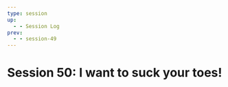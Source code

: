 ```yaml
---
type: session
up:
  - - Session Log
prev:
  - - session-49
---
```


# Session 50: I want to suck your toes!

